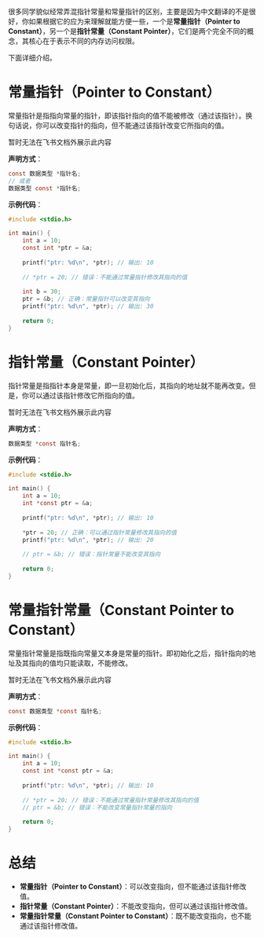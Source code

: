 很多同学貌似经常弄混指针常量和常量指针的区别，主要是因为中文翻译的不是很好，你如果根据它的应为来理解就能方便一些，一个是**常量指针（Pointer to Constant）**，另一个是**指针常量（Constant Pointer）**，它们是两个完全不同的概念，其核心在于表示不同的内存访问权限。

下面详细介绍。

# 常量指针（Pointer to Constant）

常量指针是指指向常量的指针，即该指针指向的值不能被修改（通过该指针）。换句话说，你可以改变指针的指向，但不能通过该指针改变它所指向的值。

暂时无法在飞书文档外展示此内容

**声明方式**：

```C
const 数据类型 *指针名;
// 或者
数据类型 const *指针名;
```

**示例代码**：

```C
#include <stdio.h>

int main() {
    int a = 10;
    const int *ptr = &a;
    
    printf("ptr: %d\n", *ptr); // 输出: 10
    
    // *ptr = 20; // 错误：不能通过常量指针修改其指向的值
    
    int b = 30;
    ptr = &b; // 正确：常量指针可以改变其指向
    printf("ptr: %d\n", *ptr); // 输出: 30
    
    return 0;
}
```

# 指针常量（Constant Pointer）

指针常量是指指针本身是常量，即一旦初始化后，其指向的地址就不能再改变。但是，你可以通过该指针修改它所指向的值。

暂时无法在飞书文档外展示此内容

**声明方式**：

```C
数据类型 *const 指针名;
```

**示例代码**：

```C
#include <stdio.h>

int main() {
    int a = 10;
    int *const ptr = &a;
    
    printf("ptr: %d\n", *ptr); // 输出: 10
    
    *ptr = 20; // 正确：可以通过指针常量修改其指向的值
    printf("ptr: %d\n", *ptr); // 输出: 20
    
    // ptr = &b; // 错误：指针常量不能改变其指向
    
    return 0;
}
```

# 常量指针常量（Constant Pointer to Constant）

常量指针常量是指既指向常量又本身是常量的指针。即初始化之后，指针指向的地址及其指向的值均只能读取，不能修改。

暂时无法在飞书文档外展示此内容

**声明方式**：

```C
const 数据类型 *const 指针名;
```

**示例代码**：

```C
#include <stdio.h>

int main() {
    int a = 10;
    const int *const ptr = &a;
    
    printf("ptr: %d\n", *ptr); // 输出: 10
    
    // *ptr = 20; // 错误：不能通过常量指针常量修改其指向的值
    // ptr = &b; // 错误：不能改变常量指针常量的指向
    
    return 0;
}
```

# 总结

- **常量指针（Pointer to Constant）**：可以改变指向，但不能通过该指针修改值。
- **指针常量（Constant Pointer）**：不能改变指向，但可以通过该指针修改值。
- **常量指针常量（Constant Pointer to Constant）**：既不能改变指向，也不能通过该指针修改值。